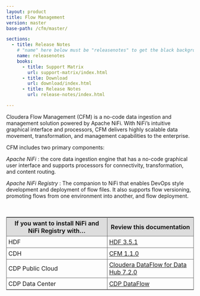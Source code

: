 ```yaml
---
layout: product
title: Flow Management
version: master
base-path: /cfm/master/

sections:
  - title: Release Notes
    # "name" here below must be "releasenotes" to get the black background
    name: releasenotes
    books:
      - title: Support Matrix
        url: support-matrix/index.html
      - title: Download
        url: download/index.html
      - title: Release Notes
        url: release-notes/index.html

---
```


Cloudera Flow Management (CFM) is a no-code data ingestion and
management solution powered by Apache NiFi. With NiFi’s intuitive
graphical interface and processors, CFM delivers highly scalable data
movement, transformation, and management capabilities to the enterprise.

CFM includes two primary components:

*Apache NiFi*
: the core data ingestion engine that has a no-code graphical user
interface and supports processors for connectivity, transformation, and
content routing.

*Apache NiFi Registry*
: The companion to NiFi that enables DevOps style development and
deployment of flow files. It also supports flow versioning, promoting
flows from one environment into another, and flow deployment.

<table style="border-collapse: collapse; border: .5px solid #666; margin-top: 3em;">
  <tr style="background: #ddd">
    <th style="padding: .3rem; border-bottom: .5px solid #666; border-right: .5px solid #666;">If you want to install NiFi and NiFi Registry with…</th>
    <th style="padding: .3rem; border-bottom: .5px solid #666;">Review this documentation </th>
  </tr>
  <tr>
    <td style="padding: .3rem; border-bottom: .5px solid #666; border-right: .5px solid #666;">HDF</td>
    <td style="padding: .3rem; border-bottom: .5px solid #666">
      <a href="/HDPDocuments/HDF3/HDF-3.5.1/index.html">HDF 3.5.1</a>
    </td>
  </tr>
  <tr style="border-bottom: .5px solid #666">
    <td style="padding: .3rem; border-bottom: .5px solid #666; border-right: .5px solid #666;">CDH</td>
    <td style="padding: .3rem; border-bottom: .5px solid #666">
      <a href="/cfm/master/index.html">CFM 1.1.0</a>
    </td>
  </tr>
  <tr style="border-bottom: .5px solid #666">
    <td style="padding: .3rem; border-bottom: .5px solid #666; border-right: .5px solid #666;">CDP Public Cloud</td>
    <td style="padding: .3rem; border-bottom: .5px solid #666">
      <a href="/cdf-datahub/master/index.html">Cloudera DataFlow for Data Hub 7.2.0</a>
    </td>
  </tr>
  <tr style="border-bottom: .5px solid #666">
    <td style="padding: .3rem; border-bottom: .5px solid #666; border-right: .5px solid #666;">CDP Data Center</td>
    <td style="padding: .3rem; border-bottom: .5px solid #666">
      <a href="/dataflow/master/index.html">CDP DataFlow</a>
    </td>
  </tr>
</table>
